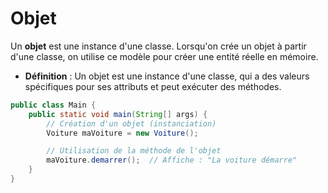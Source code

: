 # Objet

Un **objet** est une instance d'une classe. Lorsqu'on crée un objet à partir d'une classe, on utilise ce modèle pour créer une entité réelle en mémoire.

- **Définition** : Un objet est une instance d'une classe, qui a des valeurs spécifiques pour ses attributs et peut exécuter des méthodes.

```java
public class Main {
    public static void main(String[] args) {
        // Création d'un objet (instanciation)
        Voiture maVoiture = new Voiture();

        // Utilisation de la méthode de l'objet
        maVoiture.demarrer();  // Affiche : "La voiture démarre"
    }
}
```
